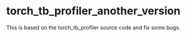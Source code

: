 # torch_tb_profiler_another_version
This is based on the torch_tb_profiler source code and fix some bugs.
